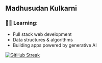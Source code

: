 ## Madhusudan Kulkarni

### 👨‍💻 Learning:
- Full stack web development
- Data structures & algorithms
- Building apps powered by generative AI

[![GitHub Streak](https://github-readme-streak-stats.herokuapp.com?user=madhusudan-kulkarni&hide_border=true&border_radius=5&exclude_days=Sun%2CSat)](https://git.io/streak-stats)
